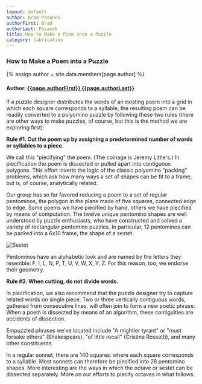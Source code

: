 ```yaml
---
layout: default
author: Brad Pasanek
authorFirst: Brad
authorLast: Pasanek
title: How to Make a Poem into a Puzzle
category: fabrication
---
```

### How to Make a Poem into a Puzzle

{% assign author = site.data.members[page.author] %}

<h4>
Author: <a href="./../../../../people/{{page.authorLast | downcase}}-{{page.authorFirst | downcase}}.html">{{page.authorFirst}} {{page.authorLast}}</a>
</h4>

If a puzzle designer distributes the words of an existing poem into a grid in which each square corresponds to a syllable, the resulting poem can be readily converted to a polyomino puzzle by following these two rules (there are other ways to make puzzles, of course, but this is the method we are exploring first):

**Rule #1. Cut the poem up by assigning a predetermined number of words or syllables to a piece**.
     
We call this "piecifying" the poem. (The coinage is Jeremy Little's.) In piecification the poem is dissected or pulled apart into contiguous polygons. This effort inverts the logic of the classic polyomino "packing" problems, which ask how many ways a set of shapes can be fit to a frame, but is, of course, analytically related.
    
Our group has so far favored reducing a poem to a set of regular pentominos, the polygon in the plane made of five squares, connected edge to edge. Some poems we have piecified by hand, others we have piecified by means of computation. The twelve unique pentomino shapes are well understood by puzzle enthusiasts, who have constructed and solved a variety of rectangular pentomino puzzles. In particular, 12 pentominos can be packed into a 6x10 frame, the shape of a sestet.

![Sestet](../../../../images/sonnet15-sestet.jpg)

Pentominos have an alphabetic look and are named by the letters they resemble: F, I, L, N, P, T, U, V, W, X, Y, Z. For this reason, too, we endorse their geometry.

**Rule #2. When cutting, do not divide words.** 
    
In piecification, we also recommend that the puzzle designer try to capture related words on single piece. Two or three vertically contiguous words, gathered from consecutive lines, will often join to form a new poetic phrase. When a poem is dissected by means of an algorithm, these contiguities are accidents of dissection. 
    
Empuzzled phrases we've located include "A mightier tyrant" or "must forsake others" (Shakespeare),  "of little recall" (Cristina Rossetti), and many other constituents.

In a regular sonnet, there are 140 squares: where each square corresponds to a syllable. Most sonnets can therefore be piecified into 28 pentomino shapes. More interesting are the ways in which the octave or sestet can be dissected separately. More on our efforts to piecify octaves in what follows.
